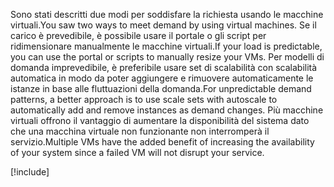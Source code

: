 <span data-ttu-id="b279a-101">Sono stati descritti due modi per soddisfare la richiesta usando le macchine virtuali.</span><span class="sxs-lookup"><span data-stu-id="b279a-101">You saw two ways to meet demand by using virtual machines.</span></span> <span data-ttu-id="b279a-102">Se il carico è prevedibile, è possibile usare il portale o gli script per ridimensionare manualmente le macchine virtuali.</span><span class="sxs-lookup"><span data-stu-id="b279a-102">If your load is predictable, you can use the portal or scripts to manually resize your VMs.</span></span> <span data-ttu-id="b279a-103">Per modelli di domanda imprevedibile, è preferibile usare set di scalabilità con scalabilità automatica in modo da poter aggiungere e rimuovere automaticamente le istanze in base alle fluttuazioni della domanda.</span><span class="sxs-lookup"><span data-stu-id="b279a-103">For unpredictable demand patterns, a better approach is to use scale sets with autoscale to automatically add and remove instances as demand changes.</span></span> <span data-ttu-id="b279a-104">Più macchine virtuali offrono il vantaggio di aumentare la disponibilità del sistema dato che una macchina virtuale non funzionante non interromperà il servizio.</span><span class="sxs-lookup"><span data-stu-id="b279a-104">Multiple VMs have the added benefit of increasing the availability of your system since a failed VM will not disrupt your service.</span></span>

[!include[](../../../includes/azure-sandbox-cleanup.md)]